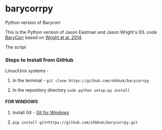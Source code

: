 # barycorrpy

Python version of Barycorr

This is the Python version of Jason Eastman and Jason Wright's IDL code [BaryCorr](http://astroutils.astronomy.ohio-state.edu/exofast/pro/exofast/bary/zbarycorr.pro) based on [Wright et al. 2014](https://arxiv.org/pdf/1409.4774.pdf).

The script 



### Steps to Install from GitHub 
Linux/Unix systems - 
1. In the terminal - 
`git clone https://github.com/shbhuk/barycorrpy`

2. In the repository directory 
`sudo python setup.py install`

 #### FOR WINDOWS
 
 1. Install Git - [Git for Windows](https://git-for-windows.github.io/)
 
 2. `pip install git+https://github.com/shbhuk/barycorrpy.git`
 
 
